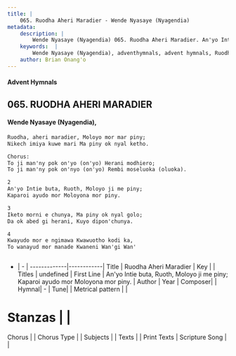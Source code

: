 ```yaml
---
title: |
    065. Ruodha Aheri Maradier - Wende Nyasaye (Nyagendia)
metadata:
    description: |
        Wende Nyasaye (Nyagendia) 065. Ruodha Aheri Maradier. An'yo Intie buta, Ruoth, Moloyo ji me piny; Kaparoi ayudo mor Moloyona mor piny.  
    keywords:  |
        Wende Nyasaye (Nyagendia), adventhymnals, advent hymnals, Ruodha Aheri Maradier, An'yo Intie buta, Ruoth, Moloyo ji me piny; Kaparoi ayudo mor Moloyona mor piny.. 
    author: Brian Onang'o
---
```


#### Advent Hymnals
## 065. RUODHA AHERI MARADIER
####  Wende Nyasaye (Nyagendia),

```txt
Ruodha, aheri maradier, Moloyo mor mar piny;
Nikech imiya kuwe mari Ma piny ok nyal ketho.

Chorus:
To ji man'ny pok on'yo (on'yo) Herani modhiero;
To ji man'ny pok on'nyo (on'yo) Rembi moseluoka (oluoka).

2
An'yo Intie buta, Ruoth, Moloyo ji me piny;
Kaparoi ayudo mor Moloyona mor piny.

3
Iketo morni e chunya, Ma piny ok nyal golo;
Da ok abed gi herani, Kuyo dipon'chunya.

4
Kwayudo mor e ngimawa Kwawuotho kodi ka,
To wanayud mor manade Kwaneni Wan'gi Wan'



```

- |   -  |
-------------|------------|
Title | Ruodha Aheri Maradier |
Key |  |
Titles | undefined |
First Line | An'yo Intie buta, Ruoth, Moloyo ji me piny; Kaparoi ayudo mor Moloyona mor piny. |
Author | 
Year | 
Composer| |
Hymnal|  - |
Tune|  |
Metrical pattern | |
# Stanzas |  |
Chorus |  |
Chorus Type |  |
Subjects | |
Texts |  |
Print Texts | 
Scripture Song |  |
    
